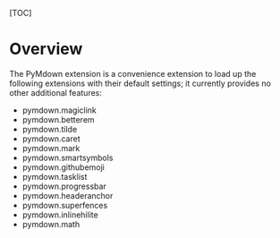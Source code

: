 [TOC]
# Overview
The PyMdown extension is a convenience extension to load up the following extensions with their default settings; it currently provides no other additional features:

- pymdown.magiclink
- pymdown.betterem
- pymdown.tilde
- pymdown.caret
- pymdown.mark
- pymdown.smartsymbols
- pymdown.githubemoji
- pymdown.tasklist
- pymdown.progressbar
- pymdown.headeranchor
- pymdown.superfences
- pymdown.inlinehilite
- pymdown.math
